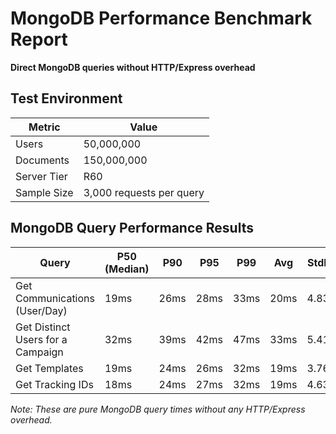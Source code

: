 # MongoDB Performance Benchmark Report

**Direct MongoDB queries without HTTP/Express overhead**

## Test Environment

| Metric | Value |
|--------|--------|
| Users | 50,000,000 |
| Documents | 150,000,000 |
| Server Tier | R60 |
| Sample Size | 3,000 requests per query |

## MongoDB Query Performance Results

| Query | P50 (Median) | P90 | P95 | P99 | Avg | StdDev |
|-------|--------------|-----|-----|-----|-----|--------|
| Get Communications (User/Day) | 19ms | 26ms | 28ms | 33ms | 20ms | 4.83ms |
| Get Distinct Users for a Campaign | 32ms | 39ms | 42ms | 47ms | 33ms | 5.41ms |
| Get Templates | 19ms | 24ms | 26ms | 32ms | 19ms | 3.76ms |
| Get Tracking IDs | 18ms | 24ms | 27ms | 32ms | 19ms | 4.63ms |

*Note: These are pure MongoDB query times without any HTTP/Express overhead.*